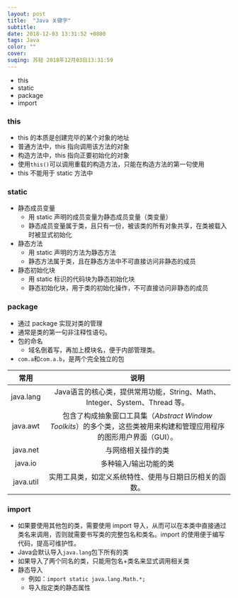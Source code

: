 ```yaml
---
layout: post
title:  "Java 关键字"
subtitle:
date: 2018-12-03 13:31:52 +0800
tags: Java
color: ""
cover:
suqing: 苏轻 2018年12月03日13:31:59
---
```


- this
- static
- package
- import

### this

- this 的本质是创建完毕的某个对象的地址
- 普通方法中，this 指向调用该方法的对象
- 构造方法中，this 指向正要初始化的对象
- 使用`this()`可以调用重载的构造方法，只能在构造方法的第一句使用
- this 不能用于 static 方法中


### static

- 静态成员变量
  - 用 static 声明的成员变量为静态成员变量（类变量）
  - 静态成员变量属于类，且只有一份，被该类的所有对象共享，在类被载入时被显式初始化
- 静态方法
  - 用 static 声明的方法为静态方法
  - 静态方法属于类，且在静态方法中不可直接访问非静态的成员
- 静态初始化块
  - 用 static 标识的代码块为静态初始化块
  - 静态初始化块，用于类的初始化操作，不可直接访问非静态的成员

### package

- 通过 package 实现对类的管理
- 通常是类的第一句非注释性语句。
- 包的命名
  - 域名倒着写，再加上模块名，便于内部管理类。
- `com.a`和`com.a.b`，是两个完全独立的包

|常用|说明|
|:-:|:-:|
|java.lang|Java语言的核心类，提供常用功能，String、Math、Integer、System、Thread 等。|
|java.awt|包含了构成抽象窗口工具集（*Abstract Window Toolkits*）的多个类，这些类被用来构建和管理应用程序的图形用户界面（GUI）。|
|java.net|与网络相关操作的类|
|java.io|多种输入/输出功能的类|
|java.util|实用工具类，如定义系统特性、使用与日期日历相关的函数。|

### import

- 如果要使用其他包的类，需要使用 import 导入，从而可以在本类中直接通过类名来调用，否则就需要书写类的完整包名和类名。import 的使用便于编写代码，提高可维护性。
- Java会默认导入`java.lang`包下所有的类
- 如果导入了两个同名的类，只能用包名+类名来显式调用相关类
- 静态导入
  - 例如：`import static java.lang.Math.*;`
  - 导入指定类的静态属性










